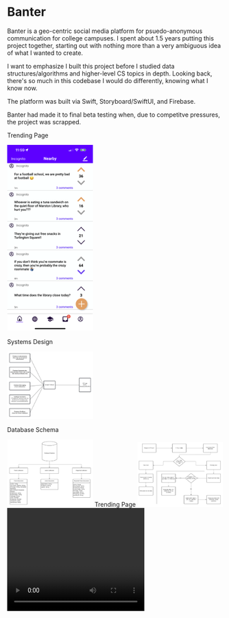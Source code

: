 # Banter

Banter is a geo-centric social media platform for psuedo-anonymous communication for college campuses. I spent about 1.5 years putting this project together, starting out with nothing more than a very ambiguous idea of what I wanted to create.

I want to emphasize I built this project before I studied data structures/algorithms and higher-level CS topics in depth. Looking back, there's so much in this codebase I would do differently, knowing what I know now.

The platform was built via Swift, Storyboard/SwiftUI, and Firebase.

Banter had made it to final beta testing when, due to competitve pressures, the project was scrapped.

Trending Page

<img src="/Banter/Banter_Screenshot.PNG" width="200">

Systems Design

<img src="/Banter/Banter Systems Design.png" width="200">

Database Schema 

<img src="/Banter/Banter Database Schema.png" width="200">
Trending Page


<img src="/Banter/Banter Startup Logic.png" width="200">

<video width="320" height="240" controls>
  <source src="Banter/Banter_Signup.MP4">
</video>



